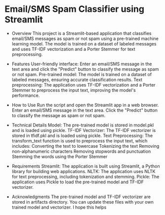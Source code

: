 # Email/SMS Spam Classifier using Streamlit
* Overview
This project is a Streamlit-based application that classifies email/SMS messages as spam or not spam using a pre-trained machine learning model. The model is trained on a dataset of labeled messages and uses TF-IDF vectorization and a Porter Stemmer for text preprocessing.

* Features
User-friendly interface: Enter an email/SMS message in the text area and click the "Predict" button to classify the message as spam or not spam.
Pre-trained model: The model is trained on a dataset of labeled messages, ensuring accurate classification results.
Text preprocessing: The application uses TF-IDF vectorization and a Porter Stemmer to preprocess the input text, improving the model's performance.

* How to Use
Run the script and open the Streamlit app in a web browser.
Enter an email/SMS message in the text area.
Click the "Predict" button to classify the message as spam or not spam.

* Technical Details
Model: The pre-trained model is stored in model.pkl and is loaded using pickle.
TF-IDF Vectorizer: The TF-IDF vectorizer is stored in tfidf.pkl and is loaded using pickle.
Text Preprocessing: The transform_text function is used to preprocess the input text, which includes:
Converting the text to lowercase
Tokenizing the text
Removing non-alphanumeric characters
Removing stopwords and punctuation
Stemming the words using the Porter Stemmer

* Requirements
Streamlit: The application is built using Streamlit, a Python library for building web applications.
NLTK: The application uses NLTK for text preprocessing, including tokenization and stemming.
Pickle: The application uses Pickle to load the pre-trained model and TF-IDF vectorizer.

* Acknowledgments
The pre-trained model and TF-IDF vectorizer are stored in artifacts directory. You can update these files with your own trained model and vectorizer.
I hope this helps